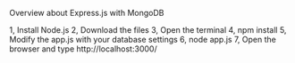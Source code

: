 Overview about Express.js with MongoDB

1, Install Node.js 2, Download the files 3, Open the terminal 4, npm install 
5, Modify the app.js with your database settings
6, node app.js 7, Open the browser and type http://localhost:3000/
